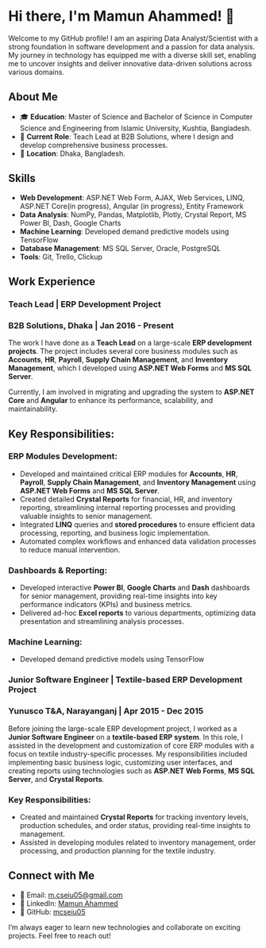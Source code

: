 # Hi there, I'm Mamun Ahammed! 👋

Welcome to my GitHub profile! I am an aspiring Data Analyst/Scientist with a strong foundation in software development and a passion for data analysis. My journey in technology has equipped me with a diverse skill set, enabling me to uncover insights and deliver innovative data-driven solutions across various domains.

## About Me

- 🎓 **Education**: Master of Science and Bachelor of Science in Computer Science and Engineering from Islamic University, Kushtia, Bangladesh.
- 💼 **Current Role**: Teach Lead at B2B Solutions, where I design and develop comprehensive business processes.
- 📍  **Location**: Dhaka, Bangladesh.

## Skills

- **Web Development**: ASP.NET Web Form, AJAX, Web Services, LINQ, ASP.NET Core(in progress), Angular (in progress), Entity Framework
- **Data Analysis**: NumPy, Pandas, Matplotlib, Plotly, Crystal Report, MS Power BI, Dash, Google Charts
- **Machine Learning**: Developed demand predictive models using TensorFlow
- **Database Management**: MS SQL Server, Oracle, PostgreSQL
- **Tools**: Git, Trello, Clickup


## Work Experience

### Teach Lead | ERP Development Project
### B2B Solutions, Dhaka | Jan 2016 - Present

The work I have done as a **Teach Lead** on a large-scale **ERP development projects**. The project includes several core business modules such as **Accounts**, **HR**, **Payroll**, **Supply Chain Management**, and **Inventory Management**, which I developed using **ASP.NET Web Forms** and **MS SQL Server**. 

Currently, I am involved in migrating and upgrading the system to **ASP.NET Core** and **Angular** to enhance its performance, scalability, and maintainability.

## Key Responsibilities:

### ERP Modules Development:
- Developed and maintained critical ERP modules for **Accounts**, **HR**, **Payroll**, **Supply Chain Management**, and **Inventory Management** using **ASP.NET Web Forms** and **MS SQL Server**.
- Created detailed **Crystal Reports** for financial, HR, and inventory reporting, streamlining internal reporting processes and providing valuable insights to senior management.
- Integrated **LINQ** queries and **stored procedures** to ensure efficient data processing, reporting, and business logic implementation.
- Automated complex workflows and enhanced data validation processes to reduce manual intervention.

### Dashboards & Reporting:
- Developed interactive **Power BI**, **Google Charts** and **Dash** dashboards for senior management, providing real-time insights into key performance indicators (KPIs) and business metrics.
- Delivered ad-hoc **Excel reports** to various departments, optimizing data presentation and streamlining analysis processes.

### Machine Learning:
- Developed demand predictive models using TensorFlow

### Junior Software Engineer | Textile-based ERP Development Project  
### Yunusco T&A, Narayanganj | Apr 2015 - Dec 2015

Before joining the large-scale ERP development project, I worked as a **Junior Software Engineer** on a **textile-based ERP system**. In this role, I assisted in the development and customization of core ERP modules with a focus on textile industry-specific processes. My responsibilities included implementing basic business logic, customizing user interfaces, and creating reports using technologies such as **ASP.NET Web Forms**, **MS SQL Server**, and **Crystal Reports**.

### Key Responsibilities:
- Created and maintained **Crystal Reports** for tracking inventory levels, production schedules, and order status, providing real-time insights to management.
- Assisted in developing modules related to inventory management, order processing, and production planning for the textile industry.


## Connect with Me

- 📧 Email: [m.cseiu05@gmail.com](mailto:m.cseiu05@gmail.com)
- 📜 LinkedIn: [Mamun Ahammed](https://www.linkedin.com/in/mamun-ahammed-32b0b9b9/m_cseiu)
- 📁 GitHub: [mcseiu05](https://github.com/mcseiu05)

I’m always eager to learn new technologies and collaborate on exciting projects. Feel free to reach out!
